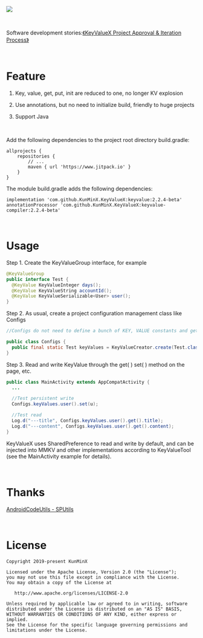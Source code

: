 ![](https://tva1.sinaimg.cn/large/e6c9d24ely1h4k7mxxpjzj21h60dkwfu.jpg)

&nbsp;

Software development stories:[《KeyValueX Project Approval & Iteration Process》](https://juejin.cn/post/7121955840319291428)

&nbsp;

# Feature

1. Key, value, get, put, init are reduced to one, no longer KV explosion

2. Use annotations, but no need to initialize build, friendly to huge projects

3. Support Java

&nbsp;

Add the following dependencies to the project root directory build.gradle:

```
allprojects {
    repositories {
        // ...
        maven { url 'https://www.jitpack.io' }
    }
}
```

The module build.gradle adds the following dependencies:

```
implementation 'com.github.KunMinX.KeyValueX:keyvalue:2.2.4-beta'
annotationProcessor 'com.github.KunMinX.KeyValueX:keyvalue-compiler:2.2.4-beta'
```

&nbsp;

# Usage

Step 1. Create the KeyValueGroup interface, for example

```java
@KeyValueGroup
public interface Test {
  @KeyValue KeyValueInteger days();
  @KeyValue KeyValueString accountId();
  @KeyValue KeyValueSerializable<User> user();
}
```

Step 2. As usual, create a project configuration management class like Configs

```java
//Configs do not need to define a bunch of KEY, VALUE constants and get, put, init static methods, Just one KeyValues static variable:

public class Configs {
  public final static Test keyValues = KeyValueCreator.create(Test.class);
}
```

Step 3. Read and write KeyValue through the get( ) set( ) method on the page, etc.

```java
public class MainActivity extends AppCompatActivity {
  ...

  //Test persistent write
  Configs.keyValues.user().set(u);

  //Test read
  Log.d("---title", Configs.keyValues.user().get().title);
  Log.d("---content", Configs.keyValues.user().get().content);
}
```

KeyValueX uses SharedPreference to read and write by default, and can be injected into MMKV and other implementations according to KeyValueTool (see the MainActivity example for details).

&nbsp;

# Thanks

[AndroidCodeUtils - SPUtils](https://github.com/Blankj/AndroidUtilCode/blob/d0b890e106be3658d259ca7ec52e232b991f67f1/lib/utilcode/src/main/java/com/blankj/utilcode/util/SPUtils.java)

&nbsp;

# License

```
Copyright 2019-present KunMinX

Licensed under the Apache License, Version 2.0 (the "License");
you may not use this file except in compliance with the License.
You may obtain a copy of the License at

   http://www.apache.org/licenses/LICENSE-2.0

Unless required by applicable law or agreed to in writing, software
distributed under the License is distributed on an "AS IS" BASIS,
WITHOUT WARRANTIES OR CONDITIONS OF ANY KIND, either express or implied.
See the License for the specific language governing permissions and
limitations under the License.
```